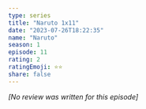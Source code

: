 ```yaml
---
type: series
title: "Naruto 1x11"
date: "2023-07-26T18:22:35"
name: "Naruto"
season: 1
episode: 11
rating: 2
ratingEmoji: ⭐️⭐️
share: false
---
```


*[No review was written for this episode]*
